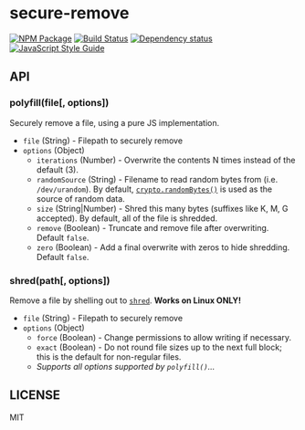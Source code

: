 # secure-remove

[![NPM Package](https://img.shields.io/npm/v/secure-remove.svg?style=flat-square)](https://www.npmjs.org/package/secure-remove)
[![Build Status](https://img.shields.io/travis/ExodusMovement/secure-remove.svg?branch=master&style=flat-square)](https://travis-ci.org/ExodusMovement/secure-remove)
[![Dependency status](https://img.shields.io/david/ExodusMovement/secure-remove.svg?style=flat-square)](https://david-dm.org/ExodusMovement/secure-remove#info=dependencies)
[![JavaScript Style Guide](https://img.shields.io/badge/code_style-standard-brightgreen.svg?style=flat-square)](https://standardjs.com)

## API

### polyfill(file[, options])

Securely remove a file, using a pure JS implementation.

* `file` (String) - Filepath to securely remove
* `options` (Object)
  * `iterations` (Number) - Overwrite the contents N times instead of the default (3).
  * `randomSource` (String) - Filename to read random bytes from (i.e. `/dev/urandom`). By default, [`crypto.randomBytes()`](https://nodejs.org/api/crypto.html#crypto_crypto_randombytes_size_callback) is used as the source of random data.
  * `size` (String|Number) - Shred this many bytes (suffixes like K, M, G accepted). By default, all of the file is shredded.
  * `remove` (Boolean) - Truncate and remove file after overwriting. Default `false`.
  * `zero` (Boolean) - Add a final overwrite with zeros to hide shredding. Default `false`.

### shred(path[, options])

Remove a file by shelling out to [`shred`](http://www.manpages.info/linux/shred.1.html). **Works on Linux ONLY!**

* `file` (String) - Filepath to securely remove
* `options` (Object)
  * `force` (Boolean) - Change permissions to allow writing if necessary.
  * `exact` (Boolean) - Do not round file sizes up to the next full block; this is the default for non-regular files.
  * _Supports all options supported by `polyfill()`..._

## LICENSE

MIT
